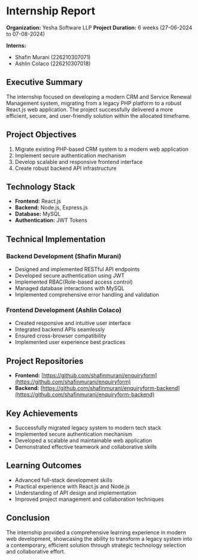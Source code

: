 # Internship Report

**Organization:** Yesha Software LLP
**Project Duration:** 6 weeks (27-06-2024 to 07-08-2024)

**Interns:** 
- Shafin Murani (226210307071)
- Ashlin Colaco (226210307018)

## Executive Summary

The internship focused on developing a modern CRM and Service Renewal Management system, migrating from a legacy PHP platform to a robust React.js web application. The project successfully delivered a more efficient, secure, and user-friendly solution within the allocated timeframe.

## Project Objectives

1. Migrate existing PHP-based CRM system to a modern web application
2. Implement secure authentication mechanism
3. Develop scalable and responsive frontend interface
4. Create robust backend API infrastructure

## Technology Stack

- **Frontend:** React.js
- **Backend:** Node.js, Express.js
- **Database:** MySQL
- **Authentication:** JWT Tokens

## Technical Implementation

### Backend Development (Shafin Murani)
- Designed and implemented RESTful API endpoints
- Developed secure authentication using JWT
- Implemented RBAC(Role-based access control)
- Managed database interactions with MySQL
- Implemented comprehensive error handling and validation

### Frontend Development (Ashlin Colaco)
- Created responsive and intuitive user interface
- Integrated backend APIs seamlessly
- Ensured cross-browser compatibility
- Implemented user experience best practices

## Project Repositories

- **Frontend:** [https://github.com/shafinmurani/enquiryform](https://github.com/shafinmurani/enquiryform)
- **Backend:** [https://github.com/shafinmurani/enquiryform-backend](https://github.com/shafinmurani/enquiryform-backend)

## Key Achievements

- Successfully migrated legacy system to modern tech stack
- Implemented secure authentication mechanism
- Developed a scalable and maintainable web application
- Demonstrated effective teamwork and collaborative skills

## Learning Outcomes

- Advanced full-stack development skills
- Practical experience with React.js and Node.js
- Understanding of API design and implementation
- Improved project management and collaboration techniques

## Conclusion

The internship provided a comprehensive learning experience in modern web development, showcasing the ability to transform a legacy system into a contemporary, efficient solution through strategic technology selection and collaborative effort.
